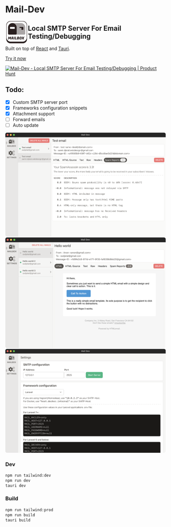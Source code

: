 # Mail-Dev

<img src="src-tauri/icons/Square71x71Logo.png" alt="Mail-Dev" align="left"/>

## Local SMTP Server For Email Testing/Debugging

Built on top of [React](https://reactjs.org/) and [Tauri](https://tauri.studio/en).

[Try it now](https://github.com/samirdjelal/mail-dev/releases)

<a href="https://www.producthunt.com/posts/mail-dev?utm_source=badge-review&utm_medium=badge&utm_souce=badge-mail-dev#discussion-body" target="_blank"><img src="https://api.producthunt.com/widgets/embed-image/v1/review.svg?post_id=304871&theme=dark" alt="Mail-Dev - Local SMTP Server For Email Testing/Debugging | Product Hunt" style="width: 250px; height: 54px;" width="250" height="54" /></a>

## Todo:
- [x] Custom SMTP server port
- [x] Frameworks configuration snippets
- [x] Attachment support
- [ ] Forward emails
- [ ] Auto update

<img src="screenshots/spam-score.png" alt="Mail-Dev SPAM SCORE"/>
<br/>
<img src="screenshots/html-mail.png" alt="Mail-Dev HTML Mail"/>
<br/>
<img src="screenshots/setting.png" alt="Mail-Dev SETTING"/>

### Dev
```text
npm run tailwind:dev
npm run dev
tauri dev
```

### Build
```text
npm run tailwind:prod
npm run build
tauri build
```
